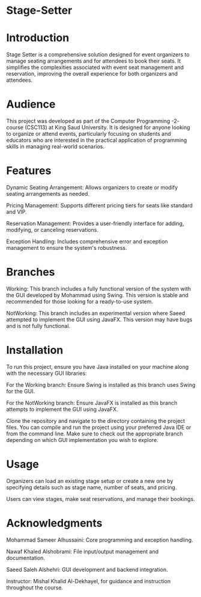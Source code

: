 # Stage-Setter

# Introduction
Stage Setter is a comprehensive solution designed for event organizers to manage seating arrangements and for attendees to book their seats. It simplifies the complexities associated with event seat management and reservation, improving the overall experience for both organizers and attendees.

# Audience
This project was developed as part of the Computer Programming -2- course (CSC113) at King Saud University. It is designed for anyone looking to organize or attend events, particularly focusing on students and educators who are interested in the practical application of programming skills in managing real-world scenarios.

# Features
Dynamic Seating Arrangement: Allows organizers to create or modify seating arrangements as needed.

Pricing Management: Supports different pricing tiers for seats like standard and VIP.

Reservation Management: Provides a user-friendly interface for adding, modifying, or canceling reservations.

Exception Handling: Includes comprehensive error and exception management to ensure the system's robustness.

# Branches
Working: This branch includes a fully functional version of the system with the GUI developed by Mohammad using Swing. This version is stable and recommended for those looking for a ready-to-use system.

NotWorking: This branch includes an experimental version where Saeed attempted to implement the GUI using JavaFX. This version may have bugs and is not fully functional.

# Installation
To run this project, ensure you have Java installed on your machine along with the necessary GUI libraries:

For the Working branch: Ensure Swing is installed as this branch uses Swing for the GUI.

For the NotWorking branch: Ensure JavaFX is installed as this branch attempts to implement the GUI using JavaFX.

Clone the repository and navigate to the directory containing the project files. You can compile and run the project using your preferred Java IDE or from the command line. Make sure to check out the appropriate branch depending on which GUI implementation you wish to explore.

# Usage
Organizers can load an existing stage setup or create a new one by specifying details such as stage name, number of seats, and pricing.

Users can view stages, make seat reservations, and manage their bookings.

# Acknowledgments
Mohammad Sameer Alhussaini: Core programming and exception handling.

Nawaf Khaled Alshobrami: File input/output management and documentation.

Saeed Saleh Alshehri: GUI development and backend integration.

Instructor: Mishal Khalid Al-Dekhayel, for guidance and instruction throughout the course.
